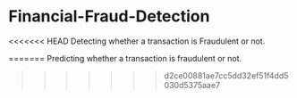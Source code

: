 # Financial-Fraud-Detection
<<<<<<< HEAD
Detecting whether a transaction is Fraudulent or not.

=======
Predicting whether a transaction is fraudulent or not.
>>>>>>> d2ce00881ae7cc5dd32ef51f4dd5030d5375aae7
